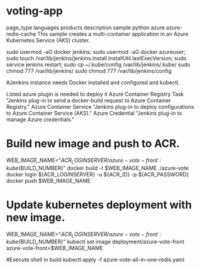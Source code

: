 # voting-app

page_type	languages	products	description
sample
python
azure
azure-redis-cache
This sample creates a multi-container application in an Azure Kubernetes Service (AKS) cluster.

sudo usermod -aG docker jenkins;
sudo usermod -aG docker azureuser;
sudo touch /var/lib/jenkins/jenkins.install.InstallUtil.lastExecVersion;
sudo service jenkins restart;
sudo cp ~/.kube/config /var/lib/jenkins/.kube/
sudo chmod 777 /var/lib/jenkins/
sudo chmod 777 /var/lib/jenkins/config

#Jenkins instance needs Docker installed and configured and kubectl.

Listed azure plugin is needed to deploy it
Azure Container Registry Task "Jenkins plug-in to send a docker-build request to Azure Container Registry."
Azure Container Service  "Jenkins plug-in to deploy configurations to Azure Container Service (AKS)."
Azure Credential "Jenkins plug-in to manage Azure credentials."

# Build new image and push to ACR.
WEB_IMAGE_NAME="${ACR_LOGINSERVER}/azure-vote-front:kube${BUILD_NUMBER}"
docker build -t $WEB_IMAGE_NAME ./azure-vote
docker login ${ACR_LOGINSERVER} -u ${ACR_ID} -p ${ACR_PASSWORD}
docker push $WEB_IMAGE_NAME

# Update kubernetes deployment with new image.
WEB_IMAGE_NAME="${ACR_LOGINSERVER}/azure-vote-front:kube${BUILD_NUMBER}"
kubectl set image deployment/azure-vote-front azure-vote-front=$WEB_IMAGE_NAME

#Execute shell in build
kubectl apply -f azure-vote-all-in-one-redis.yaml
